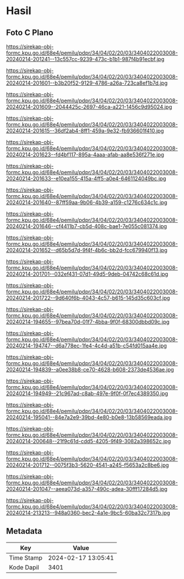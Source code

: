 # Hasil

## Foto C Plano

https://sirekap-obj-formc.kpu.go.id/68e4/pemilu/pdpr/34/04/02/20/03/3404022003008-20240214-201241--13c557cc-9239-473c-b1b1-987f4b91ecbf.jpg

https://sirekap-obj-formc.kpu.go.id/68e4/pemilu/pdpr/34/04/02/20/03/3404022003008-20240214-201601--b3b20f52-9129-4786-a26a-723ca8ef1b7d.jpg

https://sirekap-obj-formc.kpu.go.id/68e4/pemilu/pdpr/34/04/02/20/03/3404022003008-20240214-201609--2044425c-2697-46ca-a221-1456c9d95024.jpg

https://sirekap-obj-formc.kpu.go.id/68e4/pemilu/pdpr/34/04/02/20/03/3404022003008-20240214-201615--36df2ab4-8ff1-459a-9e32-fb936601f410.jpg

https://sirekap-obj-formc.kpu.go.id/68e4/pemilu/pdpr/34/04/02/20/03/3404022003008-20240214-201623--fd4bf117-895a-4aaa-afab-aa8e536f271e.jpg

https://sirekap-obj-formc.kpu.go.id/68e4/pemilu/pdpr/34/04/02/20/03/3404022003008-20240214-201633--e10ea155-415a-4ff5-a0e4-6461124049bc.jpg

https://sirekap-obj-formc.kpu.go.id/68e4/pemilu/pdpr/34/04/02/20/03/3404022003008-20240214-201640--87ff59aa-9b06-4b39-a159-c1276c634c1c.jpg

https://sirekap-obj-formc.kpu.go.id/68e4/pemilu/pdpr/34/04/02/20/03/3404022003008-20240214-201646--cf4411b7-cb5d-408c-bae1-7e055c081374.jpg

https://sirekap-obj-formc.kpu.go.id/68e4/pemilu/pdpr/34/04/02/20/03/3404022003008-20240214-201652--d65b5d7d-9f4f-4b6c-bb2d-fcc679940f13.jpg

https://sirekap-obj-formc.kpu.go.id/68e4/pemilu/pdpr/34/04/02/20/03/3404022003008-20240214-201701--032ef431-07d1-49d5-9deb-04742c68c61d.jpg

https://sirekap-obj-formc.kpu.go.id/68e4/pemilu/pdpr/34/04/02/20/03/3404022003008-20240214-201722--9d640f6b-4043-4c57-b615-145d35c603cf.jpg

https://sirekap-obj-formc.kpu.go.id/68e4/pemilu/pdpr/34/04/02/20/03/3404022003008-20240214-194655--97bea70d-01f7-4bba-9f0f-68300dbbd09c.jpg

https://sirekap-obj-formc.kpu.go.id/68e4/pemilu/pdpr/34/04/02/20/03/3404022003008-20240214-194747--d6a778ec-1fe4-4c4d-a51b-c54fd015aa4e.jpg

https://sirekap-obj-formc.kpu.go.id/68e4/pemilu/pdpr/34/04/02/20/03/3404022003008-20240214-194839--a0ee38b8-ce70-4628-b608-2373de4536ae.jpg

https://sirekap-obj-formc.kpu.go.id/68e4/pemilu/pdpr/34/04/02/20/03/3404022003008-20240214-194949--21c967ad-c8ab-497e-9f0f-0f7ec4389350.jpg

https://sirekap-obj-formc.kpu.go.id/68e4/pemilu/pdpr/34/04/02/20/03/3404022003008-20240214-195041--84e7a2e9-39bd-4e80-b0e8-13b58569eada.jpg

https://sirekap-obj-formc.kpu.go.id/68e4/pemilu/pdpr/34/04/02/20/03/3404022003008-20240214-200648--21f9c61d-cdd5-4205-9f49-3082a398652c.jpg

https://sirekap-obj-formc.kpu.go.id/68e4/pemilu/pdpr/34/04/02/20/03/3404022003008-20240214-201712--0075f3b3-5620-4541-a245-f5653a2c8be6.jpg

https://sirekap-obj-formc.kpu.go.id/68e4/pemilu/pdpr/34/04/02/20/03/3404022003008-20240214-201047--aeea073d-a357-490c-adea-30fff17284d5.jpg

https://sirekap-obj-formc.kpu.go.id/68e4/pemilu/pdpr/34/04/02/20/03/3404022003008-20240214-213213--948a0360-bec2-4a1e-9bc5-60ba32c7317b.jpg


## Metadata

| Key        | Value               |
| ---------- | ------------------- |
| Time Stamp | 2024-02-17 13:05:41 |
| Kode Dapil | 3401                |



